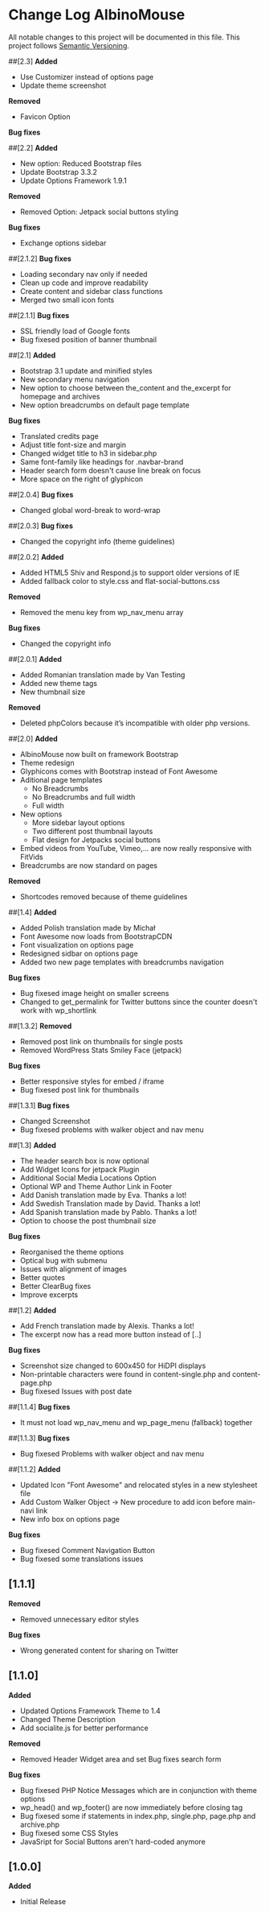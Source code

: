 # Change Log AlbinoMouse
All notable changes to this project will be documented in this file. This project follows [Semantic Versioning](http://semver.org/).

##[2.3]
**Added**
- Use Customizer instead of options page
- Update theme screenshot

**Removed**
- Favicon Option

**Bug fixes**

##[2.2]
**Added**
- New option: Reduced Bootstrap files
- Update Bootstrap 3.3.2
- Update Options Framework 1.9.1

**Removed**
- Removed Option: Jetpack social buttons styling

**Bug fixes**
- Exchange options sidebar

##[2.1.2]
**Bug fixes**
- Loading secondary nav only if needed
- Clean up code and improve readability
- Create content and sidebar class functions
- Merged two small icon fonts

##[2.1.1]
**Bug fixes**
- SSL friendly load of Google fonts
- Bug fixesed position of banner thumbnail

##[2.1]
**Added**
- Bootstrap 3.1 update and minified styles
- New secondary menu navigation
- New option to choose between the_content and the_excerpt for homepage and archives
- New option breadcrumbs on default page template

**Bug fixes**
- Translated credits page
- Adjust title font-size and margin
- Changed widget title to h3 in sidebar.php
- Same font-family like headings for .navbar-brand
- Header search form doesn't cause line break on focus
- More space on the right of glyphicon

##[2.0.4]
**Bug fixes**
- Changed global word-break to word-wrap

##[2.0.3]
**Bug fixes**
- Changed the copyright info (theme guidelines)

##[2.0.2]
**Added**
- Added HTML5 Shiv and Respond.js to support older versions of IE
- Added fallback color to style.css and flat-social-buttons.css

**Removed**
- Removed the menu key from wp_nav_menu array

**Bug fixes**
- Changed the copyright info

##[2.0.1]
**Added**
- Added Romanian translation made by Van Testing
- Added new theme tags
- New thumbnail size

**Removed**
- Deleted phpColors because it’s incompatible with older php versions.

##[2.0]
**Added**
- AlbinoMouse now built on framework Bootstrap
- Theme redesign
- Glyphicons comes with Bootstrap instead of Font Awesome
- Aditional page templates
	- No Breadcrumbs
	- No Breadcrumbs and full width
	- Full width
- New options
	- More sidebar layout options
	- Two different post thumbnail layouts
	- Flat design for Jetpacks social buttons
- Embed videos from YouTube, Vimeo,... are now really responsive with FitVids
- Breadcrumbs are now standard on pages

**Removed**
- Shortcodes removed because of theme guidelines

##[1.4]
**Added**
- Added Polish translation made by Michał
- Font Awesome now loads from BootstrapCDN
- Font visualization on options page
- Redesigned sidbar on options page
- Added two new page templates with breadcrumbs navigation

**Bug fixes**
- Bug fixesed image height on smaller screens
- Changed to get_permalink for Twitter buttons since the counter doesn't work with wp_shortlink

##[1.3.2]
**Removed**
- Removed post link on thumbnails for single posts
- Removed  WordPress Stats Smiley Face (jetpack)

**Bug fixes**
- Better responsive styles for embed / iframe
- Bug fixesed post link for thumbnails

##[1.3.1]
**Bug fixes**
- Changed Screenshot
- Bug fixesed problems with walker object and nav menu

##[1.3]
**Added**
- The header search box is now optional
- Add Widget Icons for jetpack Plugin
- Additional Social Media Locations Option
- Optional WP and Theme Author Link in Footer
- Add Danish translation made by Eva. Thanks a lot!
- Add Swedish Translation made by David. Thanks a lot!
- Add Spanish translation made by Pablo. Thanks a lot!
- Option to choose the post thumbnail size

**Bug fixes**
- Reorganised the theme options
- Optical bug with submenu
- Issues with alignment of images
- Better quotes
- Better ClearBug fixes
- Improve excerpts

##[1.2]
**Added**
- Add French translation made by Alexis. Thanks a lot!
- The excerpt now has a read more button instead of [..]

**Bug fixes**
- Screenshot size changed to 600x450 for HiDPI displays
- Non-printable characters were found in content-single.php and content-page.php 
- Bug fixesed Issues with post date

##[1.1.4]
**Bug fixes**
- It must not load wp_nav_menu and wp_page_menu (fallback) together

##[1.1.3]
**Bug fixes**
- Bug fixesed Problems with walker object and nav menu

##[1.1.2]
**Added**
- Updated Icon "Font Awesome" and relocated styles in a new stylesheet file
- Add Custom Walker Object -> New procedure to add icon before main-navi link
- New info box on options page

**Bug fixes**
- Bug fixesed Comment Navigation Button
- Bug fixesed some translations issues

## [1.1.1]
**Removed**
- Removed unnecessary editor styles

**Bug fixes**
- Wrong generated content for sharing on Twitter

## [1.1.0]
**Added**
- Updated Options Framework Theme to 1.4
- Changed Theme Description
- Add socialite.js for better performance

**Removed**
- Removed Header Widget area and set Bug fixes search form

**Bug fixes**
- Bug fixesed PHP Notice Messages which are in conjunction with theme options
- wp_head() and wp_footer() are now immediately before closing tag
- Bug fixesed some if statements in index.php, single.php, page.php and archive.php
- Bug fixesed some CSS Styles
- JavaSript for Social Buttons aren't hard-coded anymore

## [1.0.0]
**Added**
- Initial Release